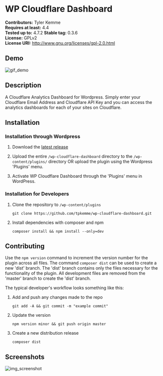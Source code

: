 # WP Cloudflare Dashboard #
**Contributors:**      Tyler Kemme  
**Requires at least:** 4.4  
**Tested up to:**      4.7.2
**Stable tag:**        0.3.6  
**License:**           GPLv2  
**License URI:**       http://www.gnu.org/licenses/gpl-2.0.html  

## Demo ##

![gif_demo](https://github.com/tpkemme/wp-cloudflare-dashboard/blob/master/assets/repo/wp-cloudflare-dashboard.gif)
## Description ##

A Cloudflare Analytics Dashboard for Wordpress.  Simply enter your Cloudflare Email Address and Cloudflare API Key and you can access the analytics dashboards for each of your sites on Cloudflare.

## Installation ##

### Installation through Wordpress ###

1. Download the [latest release](https://github.com/tpkemme/wp-cloudflare-dashboard/releases/latest)

2. Upload the entire `/wp-cloudflare-dashboard` directory to the `/wp-content/plugins/` directory OR upload the plugin using the Wordpress 'Plugins' menu.

3. Activate WP Cloudflare Dashboard through the 'Plugins' menu in WordPress.

### Installation for Developers ###

1. Clone the repository to `/wp-content/plugins`
	
	`git clone https://github.com/tpkemme/wp-cloudflare-dashboard.git`

2. Install dependencies with composer and npm
	
	`composer install && npm install --only=dev`

## Contributing ##

Use the `npm version` command to increment the version number for the plugin across all files.  The command `composer dist` can be used to create a new 'dist' branch.  The 'dist' branch contains only the files necessary for the functionality of the plugin. All development files are removed from the 'master' branch to create the 'dist' branch.

The typical developer's workflow looks something like this:

1. Add and push any changes made to the repo

	`git add -A && git commit -m "example commit"`

2. Update the version

	`npm version minor && git push origin master`

3. Create a new distribution release

	`composer dist`

## Screenshots ##

![img_screenshot](https://github.com/tpkemme/wp-cloudflare-dashboard/blob/master/assets/repo/wp-cloudflare-screenshot.png)
